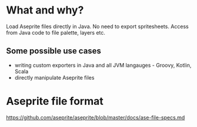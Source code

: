 # What and why?

Load Aseprite files directly in Java. No need to export spritesheets. Access from Java code to file palette, layers etc.

## Some possible use cases

* writing custom exporters in Java and all JVM langauges - Groovy, Kotlin, Scala
* directly manipulate Aseprite files 

# Aseprite file format

https://github.com/aseprite/aseprite/blob/master/docs/ase-file-specs.md

